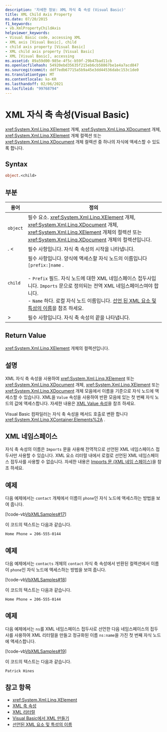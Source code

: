 ```yaml
---
description: '자세한 정보: XML 자식 축 속성 (Visual Basic)'
title: XML Child Axis Property
ms.date: 07/20/2015
f1_keywords:
- vb.XmlPropertyChildAxis
helpviewer_keywords:
- Visual Basic code, accessing XML
- XML axis [Visual Basic], child
- child axis property [Visual Basic]
- XML child axis property [Visual Basic]
- XML [Visual Basic], accessing
ms.assetid: 89a59d00-985e-4f5c-b59f-29b47bad11cb
ms.openlocfilehash: 54920ebd35635f215eb6cb58867be1e4a7acd847
ms.sourcegitcommit: ddf7edb67715a5b9a45e3dd44536dabc153c1de0
ms.translationtype: MT
ms.contentlocale: ko-KR
ms.lasthandoff: 02/06/2021
ms.locfileid: "99768794"
---
```

# <a name="xml-child-axis-property-visual-basic"></a>XML 자식 축 속성(Visual Basic)

<xref:System.Xml.Linq.XElement> 개체, <xref:System.Xml.Linq.XDocument> 개체, <xref:System.Xml.Linq.XElement> 개체 컬렉션 또는 <xref:System.Xml.Linq.XDocument> 개체 컬렉션 중 하나의 자식에 액세스할 수 있도록 합니다.  
  
## <a name="syntax"></a>Syntax  
  
```vb  
object.<child>  
```  
  
## <a name="parts"></a>부분  
  
|용어|정의|  
|---|---|  
|`object`|필수 요소. <xref:System.Xml.Linq.XElement> 개체, <xref:System.Xml.Linq.XDocument> 개체, <xref:System.Xml.Linq.XElement> 개체의 컬렉션 또는 <xref:System.Xml.Linq.XDocument> 개체의 컬렉션입니다.|  
|. <|필수 사항입니다. 자식 축 속성의 시작을 나타냅니다.|  
|`child`|필수 사항입니다. 양식에 액세스할 자식 노드의 이름입니다 `[prefix:]name` .<br /><br /> -   `Prefix` 필드. 자식 노드에 대한 XML 네임스페이스 접두사입니다. `Imports` 문으로 정의되는 전역 XML 네임스페이스여야 합니다.<br />-   `Name` 하다. 로컬 자식 노드 이름입니다. [선언 된 XML 요소 및 특성의 이름](../../programming-guide/language-features/xml/names-of-declared-xml-elements-and-attributes.md)을 참조 하세요.|  
|>|필수 사항입니다. 자식 축 속성의 끝을 나타냅니다.|  
  
## <a name="return-value"></a>Return Value  

 <xref:System.Xml.Linq.XElement> 개체의 컬렉션입니다.  
  
## <a name="remarks"></a>설명  

 XML 자식 축 속성을 사용하여 <xref:System.Xml.Linq.XElement> 또는 <xref:System.Xml.Linq.XDocument> 개체, <xref:System.Xml.Linq.XElement> 또는 <xref:System.Xml.Linq.XDocument> 개체 모음에서 이름을 기준으로 자식 노드에 액세스할 수 있습니다. XML을 `Value` 속성을 사용하여 반환 모음에 있는 첫 번째 자식 노드의 값에 액세스합니다. 자세한 내용은 [XML Value 속성](xml-value-property.md)을 참조 하세요.  
  
 Visual Basic 컴파일러는 자식 축 속성을 메서드 호출로 변환 합니다 <xref:System.Xml.Linq.XContainer.Elements%2A> .  
  
## <a name="xml-namespaces"></a>XML 네임스페이스  

 자식 축 속성의 이름은 `Imports` 문을 사용해 전역적으로 선언된 XML 네임스페이스 접두사만 사용할 수 있습니다. XML 요소 리터럴 내에서 로컬로 선언된 XML 네임스페이스 접두사를 사용할 수 없습니다. 자세한 내용은 [Imports 문 (XML 네임 스페이스)](../statements/imports-statement-xml-namespace.md)을 참조 하세요.  
  
## <a name="example"></a>예제  

 다음 예제에서는 `contact` 개체에서 이름이 `phone`인 자식 노드에 액세스하는 방법을 보여 줍니다.  
  
 [!code-vb[VbXMLSamples#17](~/samples/snippets/visualbasic/VS_Snippets_VBCSharp/VbXMLSamples/VB/XMLSamples7.vb#17)]  
  
 이 코드의 텍스트는 다음과 같습니다.  
  
 `Home Phone = 206-555-0144`  
  
## <a name="example"></a>예제  

 다음 예제에서는 `contacts` 개체의 `contact` 자식 축 속성에서 반환된 컬렉션에서 이름이 `phone`인 자식 노드에 액세스하는 방법을 보여 줍니다.  
  
 [!code-vb[VbXMLSamples#18](~/samples/snippets/visualbasic/VS_Snippets_VBCSharp/VbXMLSamples/VB/XMLSamples7.vb#18)]  
  
 이 코드의 텍스트는 다음과 같습니다.  
  
 `Home Phone = 206-555-0144`  
  
## <a name="example"></a>예제  

 다음 예제에서는 `ns`를 XML 네임스페이스 접두사로 선언한 다음 네임스페이스의 접두사를 사용하여 XML 리터럴을 만들고 정규화된 이름 `ns:name`을 가진 첫 번째 자식 노드에 액세스합니다.  
  
 [!code-vb[VbXMLSamples#19](~/samples/snippets/visualbasic/VS_Snippets_VBCSharp/VbXMLSamples/VB/XMLSamples8.vb#19)]  
  
 이 코드의 텍스트는 다음과 같습니다.  
  
 `Patrick Hines`  
  
## <a name="see-also"></a>참고 항목

- <xref:System.Xml.Linq.XElement>
- [XML 축 속성](index.md)
- [XML 리터럴](../xml-literals/index.md)
- [Visual Basic에서 XML 만들기](../../programming-guide/language-features/xml/creating-xml.md)
- [선언된 XML 요소 및 특성의 이름](../../programming-guide/language-features/xml/names-of-declared-xml-elements-and-attributes.md)
